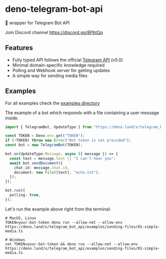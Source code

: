 # deno-telegram-bot-api
🦕 wrapper for Telegram Bot API 

Join Discord channel https://discord.gg/8PbtQq

## Features
- Fully typed API follows the official [Telegram API](https://core.telegram.org/bots/api) (v5.0)
- Minimal domain-specific knowledge required
- Polling and Webhook server for getting updates
- A simple way for sending media files

## Examples

For all examples check the [examples directory](https://github.com/dfvgbh/deno-telegram-bot-api/tree/master/examples)

The example of a bot which responds with a file containing a user message inside.

```ts
import { TelegramBot, UpdateType } from "https://deno.land/x/telegram_bot_api/mod.ts"

const TOKEN = Deno.env.get("TOKEN");
if (!TOKEN) throw new Error("Bot token is not provided");
const bot = new TelegramBot(TOKEN);

bot.on(UpdateType.Message, async ({ message }) => {
  const text = message.text || "I can't hear you";
  await bot.sendDocument({
    chat_id: message.chat.id,
    document: new File([text], "echo.txt"),
  });
});

bot.run({
  polling: true,
});
```

Let's run the example above right from the terminal:
```shell script
# MacOS, Linux
TOKEN=your-bot-token deno run --allow-net --allow-env https://deno.land/x/telegram_bot_api/examples/sending-files/01-simple-media.ts
```
```shell script
# Windows
set TOKEN=your-bot-token && deno run --allow-net --allow-env https://deno.land/x/telegram_bot_api/examples/sending-files/01-simple-media.ts
```
